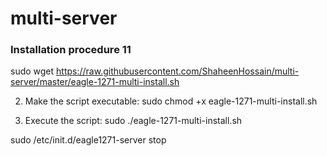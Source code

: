 # multi-server

<h3>Installation procedure 11</h3>

sudo wget https://raw.githubusercontent.com/ShaheenHossain/multi-server/master/eagle-1271-multi-install.sh

2. Make the script executable: sudo chmod +x eagle-1271-multi-install.sh

3. Execute the script: sudo ./eagle-1271-multi-install.sh


sudo /etc/init.d/eagle1271-server stop
